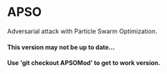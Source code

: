 # APSO
Adversarial attack with Particle Swarm Optimization.

#### This version may not be up to date...

#### Use 'git checkout APSOMod' to get to work version.

